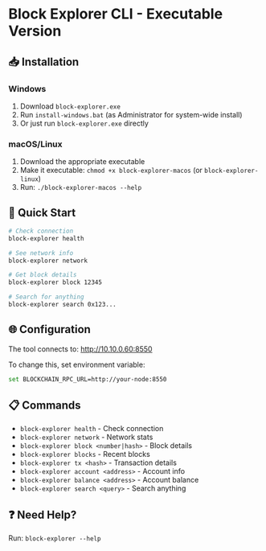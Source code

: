 
# Block Explorer CLI - Executable Version

## 📥 Installation

### Windows
1. Download `block-explorer.exe`
2. Run `install-windows.bat` (as Administrator for system-wide install)
3. Or just run `block-explorer.exe` directly

### macOS/Linux
1. Download the appropriate executable
2. Make it executable: `chmod +x block-explorer-macos` (or `block-explorer-linux`)
3. Run: `./block-explorer-macos --help`

## 🚀 Quick Start

```bash
# Check connection
block-explorer health

# See network info
block-explorer network

# Get block details
block-explorer block 12345

# Search for anything
block-explorer search 0x123...
```

## 🌐 Configuration

The tool connects to: http://10.10.0.60:8550

To change this, set environment variable:
```bash
set BLOCKCHAIN_RPC_URL=http://your-node:8550
```

## 📋 Commands

- `block-explorer health` - Check connection
- `block-explorer network` - Network stats
- `block-explorer block <number|hash>` - Block details
- `block-explorer blocks` - Recent blocks
- `block-explorer tx <hash>` - Transaction details
- `block-explorer account <address>` - Account info
- `block-explorer balance <address>` - Account balance
- `block-explorer search <query>` - Search anything

## ❓ Need Help?

Run: `block-explorer --help`
